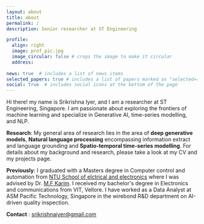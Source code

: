 ```yaml
---
layout: about
title: about
permalink: /
description: Senior researcher at ST Engineering

profile:
  align: right
  image: prof_pic.jpg
  image_circular: false # crops the image to make it circular
  address: 
  
news: true  # includes a list of news items
selected_papers: true # includes a list of papers marked as "selected={true}"
social: true  # includes social icons at the bottom of the page
---
```


Hi there! my name is Srikrishna Iyer, and I am a researcher at ST Engineering, Singapore. I am passionate about exploring the frontiers of machine learning and specialize in Generative AI, time-series modelling, and NLP.

**Research**: My general area of research lies in the area of **deep generative models**, **Natural language processing** encompassing information extract and language grounding and **Spatio-temporal time-series modelling**. For details about my background and research, please take a look at my CV and my projects page.

**Previously**: I graduated with a Masters degree in Computer control and automation  from [NTU School of elctrical and electronics](https://www.ntu.edu.sg/eee) where I was advised by Dr. [M.F Karim](https://dr.ntu.edu.sg/cris/rp/rp00350). I received my bachelor's degree in Electronics and communications from VIT, Vellore. I have worked as a Data Analyst at ASM Pacific Technology, Singapore in the wirebond R&D department on AI-driven quality inspection.

**Contact** : srikrishnaiyer@gmail.com

